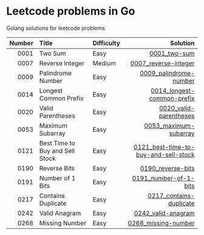 # Leetcode problems in Go
Golang solutions for leetcode problems 

|Number|Title|Difficulty|Solution|
|-----:|:----|:---------|-------:|
|0001|Two Sum|Easy|[0001_two-sum](0001_two-sum)|
|0007|Reverse Integer|Medium|[0007_reverse-integer](0007_reverse-integer)|
|0009|Palindrome Number|Easy|[0009_palindrome-number](0009_palindrome-number)|
|0014|Longest Common Prefix|Easy|[0014_longest-common-prefix](0014_longest-common-prefix)|
|0020|Valid Parentheses|Easy|[0020_valid-parentheses](0020_valid-parentheses)|
|0053|Maximum Subarray|Easy|[0053_maximum-subarray](0053_maximum-subarray)|
|0121|Best Time to Buy and Sell Stock|Easy|[0121_best-time-to-buy-and-sell-stock](0121_best-time-to-buy-and-sell-stock)|
|0190|Reverse Bits|Easy|[0190_reverse-bits](0190_reverse-bits)|
|0191|Number of 1 Bits|Easy|[0191_number-of-1-bits](0191_number-of-1-bits)|
|0217|Contains Duplicate|Easy|[0217_contains-duplicate](0217_contains-duplicate)|
|0242|Valid Anagram|Easy|[0242_valid-anagram](0242_valid-anagram)|
|0268|Missing Number|Easy|[0268_missing-number](0268_missing-number)|